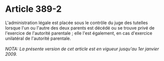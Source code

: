 # Article 389-2

L'administration légale est placée sous le contrôle du juge des tutelles lorsque l'un ou l'autre des deux parents est décédé ou se trouve privé de l'exercice de l'autorité parentale ; elle l'est également, en cas d'exercice unilatéral de l'autorité parentale.<br/><br/><i>NOTA:  La présente version de cet article est en vigueur jusqu'au 1er janvier 2009.</i>